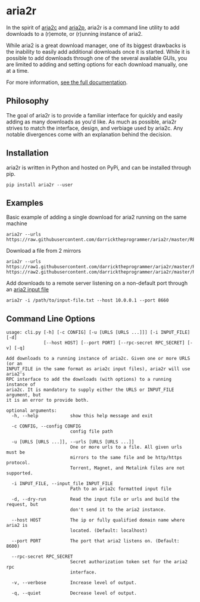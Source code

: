 aria2r
==========

In the spirit of [aria2c][1] and [aria2p][2], aria2r is a command line utility to add downloads to a (r)emote, or (r)unning instance of aria2.

While aria2 is a great download manager, one of its biggest drawbacks is the inability to easily add additional downloads once it is started. While it is possible to add downloads through one of the several available GUIs, you are limited to adding and setting options for each download manually, one at a time.

For more information, [see the full documentation][4].


## Philosophy

The goal of aria2r is to provide a familiar interface for quickly and easily adding as many downloads as you'd like. As much as possible, aria2r strives to match the interface, design, and verbiage used by aria2c. Any notable divergences come with an explanation behind the decision.


## Installation

aria2r is written in Python and hosted on PyPi, and can be installed through pip.

	pip install aria2r --user


## Examples

Basic example of adding a single download for aria2 running on the same machine

	aria2r --urls https://raw.githubusercontent.com/darricktheprogrammer/aria2r/master/README.md


Download a file from 2 mirrors

	aria2r --urls https://raw1.githubusercontent.com/darricktheprogrammer/aria2r/master/README.md https://raw2.githubusercontent.com/darricktheprogrammer/aria2r/master/README.md


Add downloads to a remote server listening on a non-default port through an [aria2 input file][3]

	aria2r -i /path/to/input-file.txt --host 10.0.0.1 --port 8660

## Command Line Options

	usage: cli.py [-h] [-c CONFIG] [-u [URLS [URLS ...]]] [-i INPUT_FILE] [-d]
	              [--host HOST] [--port PORT] [--rpc-secret RPC_SECRET] [-v] [-q]

	Add downloads to a running instance of aria2c. Given one or more URLS (or an
	INPUT_FILE in the same format as aria2c input files), aria2r will use aria2's
	RPC interface to add the downloads (with options) to a running instance of
	aria2c. It is mandatory to supply either the URLS or INPUT_FILE argument, but
	it is an error to provide both.

	optional arguments:
	  -h, --help            show this help message and exit
	  
	  -c CONFIG, --config CONFIG
	                        config file path
	                        
	  -u [URLS [URLS ...]], --urls [URLS [URLS ...]]
	                        One or more urls to a file. All given urls must be
	                        mirrors to the same file and be http/https protocol.
	                        Torrent, Magnet, and Metalink files are not supported.
	                        
	  -i INPUT_FILE, --input_file INPUT_FILE
	                        Path to an aria2c formatted input file
	                        
	  -d, --dry-run         Read the input file or urls and build the request, but
	                        don't send it to the aria2 instance.
	                        
	  --host HOST           The ip or fully qualified domain name where aria2 is
	                        located. (Default: localhost)
	                        
	  --port PORT           The port that aria2 listens on. (Default: 8600)
	  
	  --rpc-secret RPC_SECRET
	                        Secret authorization token set for the aria2 rpc
	                        interface.
	                        
	  -v, --verbose         Increase level of output.
	  
	  -q, --quiet           Decrease level of output.


[1]: https://aria2.github.io/
[2]: https://github.com/pawamoy/aria2p
[3]: https://aria2.github.io/manual/en/html/aria2c.html#input-file
[4]: #
